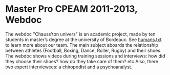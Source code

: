 Master Pro CPEAM 2011-2013, Webdoc
==================================

The webdoc "Chauss’ton univers" is an academic project, made by ten students in master’s degree at the university of Bordeaux. See [humans.txt](cpeam-webdoc/tree/master/humans.txt) to learn more about our team.
The main subject aboards the relationship between athletes (Football, Boxing, Dance, Roller, Rugby) and their shoes. The webdoc shows videos during training sessions and interviews: how did they choose their shoes? how do they take care of them? etc.Also, there two expert interviewees: a chiropodist and a psychoanalyst.

